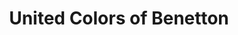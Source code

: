 ---
title: "United Colors of Benetton"
url: /vienne/united-colors-of-benetton-2/
shop: vêtements
---